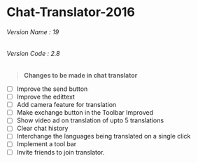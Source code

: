 # Chat-Translator-2016
###### Version Name : 19
###### Version Code : 2.8
> **Changes to be made in chat translator**
- [ ] Improve the send  button
- [ ] Improve the edittext 
- [ ] Add camera feature for translation
- [ ] Make exchange button in the Toolbar Improved
- [ ] Show video ad on translation of upto 5 translations
- [ ] Clear chat history
- [ ] Interchange the languages being translated on a single click
- [ ] Implement a tool bar
- [ ] Invite friends to join translator.
